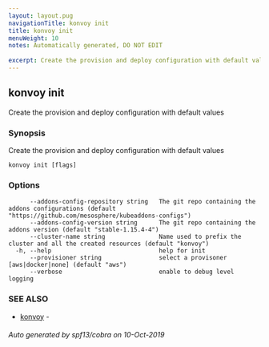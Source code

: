 ```yaml
---
layout: layout.pug
navigationTitle: konvoy init
title: konvoy init
menuWeight: 10
notes: Automatically generated, DO NOT EDIT
 
excerpt: Create the provision and deploy configuration with default values
---
```


## konvoy init

Create the provision and deploy configuration with default values

### Synopsis

Create the provision and deploy configuration with default values

```
konvoy init [flags]
```

### Options

```
      --addons-config-repository string   The git repo containing the addons configurations (default "https://github.com/mesosphere/kubeaddons-configs")
      --addons-config-version string      The git repo containing the addons version (default "stable-1.15.4-4")
      --cluster-name string               Name used to prefix the cluster and all the created resources (default "konvoy")
  -h, --help                              help for init
      --provisioner string                select a provisoner [aws|docker|none] (default "aws")
      --verbose                           enable to debug level logging
```

### SEE ALSO

* [konvoy](../)	 -

###### Auto generated by spf13/cobra on 10-Oct-2019
